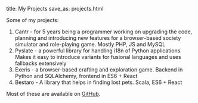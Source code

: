 title: My Projects
save_as: projects.html

Some of my projects:

1. Cantr - for 5 years being a programmer working on upgrading the code, planning and introducing new features for a browser-based society simulator and role-playing game. Mostly PHP, JS and MySQL
2. Pyslate - a powerful library for handling i18n of Python applications. Makes it easy to introduce variants for fusional languages and uses fallbacks extensively
3. Exeris - a browser-based crafting and exploration game. Backend in Python and SQLAlchemy, frontend in ES6 + React
4. Bestaro - A library that helps in finding lost pets. Scala, ES6 + React

Most of these are available on <a href="https://github.com/alchrabas">GitHub</a>.
